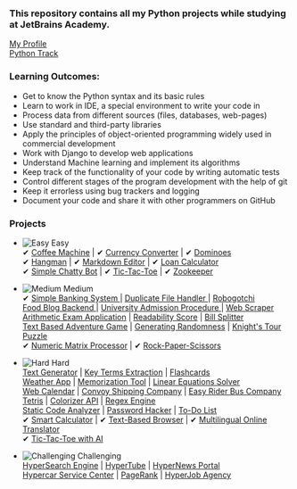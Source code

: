 ### This repository contains all my Python projects while studying at JetBrains Academy.

[My Profile](https://hyperskill.org/profile/18560703) <br>
[Python Track](https://hyperskill.org/tracks/2)

### Learning Outcomes:
- Get to know the Python syntax and its basic rules
- Learn to work in IDE, a special environment to write your code in
- Process data from different sources (files, databases, web-pages)
- Use standard and third-party libraries
- Apply the principles of object-oriented programming widely used in commercial development
- Work with Django to develop web applications
- Understand Machine learning and implement its algorithms
- Keep track of the functionality of your code by writing automatic tests
- Control different stages of the program development with the help of git
- Keep it errorless using bug trackers and logging
- Document your code and share it with other programmers on GitHub


### Projects

- ![Easy](https://hyperskill.azureedge.net/static/img/easy.331dff7f.svg) Easy <br>
  ✔ [Coffee Machine](https://hyperskill.org/projects/68) |
  ✔ [Currency Converter](https://hyperskill.org/projects/157) |
  ✔ [Dominoes](https://hyperskill.org/projects/146) <br>
  ✔ [Hangman](https://hyperskill.org/projects/69) |
  ✔ [Markdown Editor](https://hyperskill.org/projects/162) |
  ✔ [Loan Calculator](https://hyperskill.org/projects/90) <br>
  ✔ [Simple Chatty Bot](https://hyperskill.org/projects/97) |
  ✔ [Tic-Tac-Toe](https://hyperskill.org/projects/73) |
  ✔ [Zookeeper](https://hyperskill.org/projects/98)
 
- ![Medium](https://hyperskill.azureedge.net/static/img/medium.4bc6849c.svg) Medium <br>
✔ [Simple Banking System ](https://hyperskill.org/projects/109) |
[Duplicate File Handler ](https://hyperskill.org/projects/176) |
[Robogotchi](https://hyperskill.org/projects/135) <br>
[Food Blog Backend ](https://hyperskill.org/projects/167) |
[University Admission Procedure ](https://hyperskill.org/projects/163) |
[Web Scraper](https://hyperskill.org/projects/145) <br>
[Arithmetic Exam Application](https://hyperskill.org/projects/173) |
[Readability Score](https://hyperskill.org/projects/155) |
[Bill Splitter](https://hyperskill.org/projects/175) <br>
[Text Based Adventure Game](https://hyperskill.org/projects/161) |
[Generating Randomness](https://hyperskill.org/projects/156) |
[Knight's Tour Puzzle](https://hyperskill.org/projects/141) <br>
✔ [Numeric Matrix Processor](https://hyperskill.org/projects/96) |
✔ [Rock-Paper-Scissors](https://hyperskill.org/projects/78)

- ![Hard](https://hyperskill.azureedge.net/static/img/hard.e8e1bf49.svg) Hard <br>
[Text Generator](https://hyperskill.org/projects/134) |
[Key Terms Extraction](https://hyperskill.org/projects/166) |
[Flashcards](https://hyperskill.org/projects/127) <br>
[Weather App](https://hyperskill.org/projects/164) |
[Memorization Tool](https://hyperskill.org/projects/159) |
[Linear Equations Solver](https://hyperskill.org/projects/144) <br>
[Web Calendar](https://hyperskill.org/projects/170) |
[Convoy Shipping Company](https://hyperskill.org/projects/151) |
[Easy Rider Bus Company](https://hyperskill.org/projects/128) <br>
[Tetris](https://hyperskill.org/projects/147) |
[Colorizer API](https://hyperskill.org/projects/169) |
[Regex Engine](https://hyperskill.org/projects/114) <br>
[Static Code Analyzer](https://hyperskill.org/projects/112) |
[Password Hacker](https://hyperskill.org/projects/80) |
[To-Do List](https://hyperskill.org/projects/105) <br>
✔ [Smart Calculator](https://hyperskill.org/projects/74) |
✔ [Text-Based Browser](https://hyperskill.org/projects/79) |
✔ [Multilingual Online Translator](https://hyperskill.org/projects/99) <br>
✔ [Tic-Tac-Toe with AI](https://hyperskill.org/projects/82)
  
- ![Challenging](https://hyperskill.azureedge.net/static/img/challenging.81b9c2e4.svg) Challenging <br>
[HyperSearch Engine](https://hyperskill.org/projects/168) |
[HyperTube](https://hyperskill.org/projects/131) |
[HyperNews Portal](https://hyperskill.org/projects/102) <br>
[Hypercar Service Center](https://hyperskill.org/projects/85) |
[PageRank](https://hyperskill.org/projects/92) |
[HyperJob Agency](https://hyperskill.org/projects/94)



























